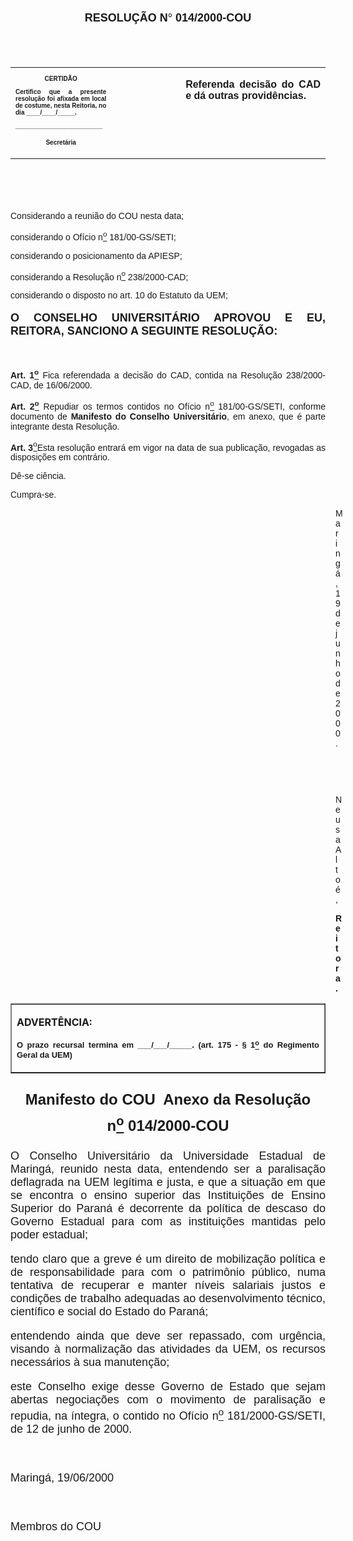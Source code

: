 <BODY>

<B><FONT FACE="Arial" SIZE=4><P ALIGN="CENTER"></P>
<P ALIGN="CENTER">RESOLU&Ccedil;&Atilde;O N<FONT FACE="Symbol">&#176;</FONT>
 014/2000-COU</P>
</B></FONT><FONT SIZE=1>
<P>&nbsp;</P>
<P>&nbsp;</P></FONT>
<TABLE CELLSPACING=0 BORDER=0 CELLPADDING=7 WIDTH=612>
<TR><TD WIDTH="32%" VALIGN="TOP">
<B><FONT FACE="Arial" SIZE=1><P ALIGN="CENTER">CERTID&Atilde;O</P>
<P ALIGN="JUSTIFY">   Certifico que a presente resolu&ccedil;&atilde;o foi afixada em local de costume, nesta Reitoria, no dia ____/____/_____.</P>
<P ALIGN="JUSTIFY"></P>
<P ALIGN="JUSTIFY">_________________________</P>
<P ALIGN="CENTER">Secret&aacute;ria</B></FONT></TD>
<TD WIDTH="22%" VALIGN="TOP">&nbsp;</TD>
<TD WIDTH="46%" VALIGN="TOP">
<B><FONT FACE="Arial"><P ALIGN="JUSTIFY">Referenda decis&atilde;o do CAD e d&aacute; outras provid&ecirc;ncias.</B></FONT></TD>
</TR>
</TABLE>

<FONT FACE="Arial" SIZE=1><P ALIGN="JUSTIFY"></P>
<P ALIGN="JUSTIFY">&nbsp;</P>
<P ALIGN="JUSTIFY">&nbsp;</P>
<P ALIGN="JUSTIFY">&nbsp;</P>
</FONT><FONT FACE="Arial"><P ALIGN="JUSTIFY">Considerando a reuni&atilde;o do COU nesta data;</P>
<P ALIGN="JUSTIFY">considerando o Of&iacute;cio n<U><SUP>o</U></SUP> 181/00-GS/SETI;</P>
<P ALIGN="JUSTIFY">considerando o posicionamento da APIESP;</P>
<P ALIGN="JUSTIFY">considerando a Resolu&ccedil;&atilde;o n<U><SUP>o</U></SUP> 238/2000-CAD; </P>
<P ALIGN="JUSTIFY">considerando o disposto no art. 10 do Estatuto da UEM;</P>
<P ALIGN="JUSTIFY"></P>
</FONT><B><FONT FACE="Arial" SIZE=4><P ALIGN="JUSTIFY">O CONSELHO UNIVERSIT&Aacute;RIO APROVOU E EU, REITORA, SANCIONO A SEGUINTE RESOLU&Ccedil;&Atilde;O:</P>
</B></FONT><FONT FACE="Arial">
<P>&nbsp;</P>
<B><P ALIGN="JUSTIFY">Art. 1<U><SUP>o</U></SUP> </B>Fica referendada a decis&atilde;o do CAD, contida na Resolu&ccedil;&atilde;o 238/2000-CAD, de 16/06/2000.</P>
<B><P ALIGN="JUSTIFY">Art. 2<U><SUP>o</B></U></SUP> Repudiar os termos contidos no Of&iacute;cio n<U><SUP>o</U></SUP> 181/00-GS/SETI, conforme documento de <B>Manifesto do Conselho Universit&aacute;rio</B>, em anexo, que &eacute; parte integrante desta Resolu&ccedil;&atilde;o.</P>
<B><P ALIGN="JUSTIFY">Art. 3</B><U><SUP>o</U></SUP>Esta resolu&ccedil;&atilde;o entrar&aacute; em vigor na data de sua publica&ccedil;&atilde;o, revogadas as disposi&ccedil;&otilde;es em contr&aacute;rio.</P>
<P ALIGN="JUSTIFY">D&ecirc;-se ci&ecirc;ncia.</P>
<P ALIGN="JUSTIFY">Cumpra-se.</P><DIR>
<DIR>
<DIR>
<DIR>
<DIR>
<DIR>
<DIR>
<DIR>
<DIR>
<DIR>
<DIR>
<DIR>
<DIR>

<P ALIGN="JUSTIFY">Maring&aacute;, 19 de junho de 2000.</P>
<P ALIGN="JUSTIFY"></P>
<P ALIGN="JUSTIFY">&nbsp;</P>
<P ALIGN="JUSTIFY">&nbsp;</P>
<P ALIGN="JUSTIFY">Neusa Alto&eacute;,</P>
<B><P ALIGN="JUSTIFY">Reitora.</P></DIR>
</DIR>
</DIR>
</DIR>
</DIR>
</DIR>
</DIR>
</DIR>
</DIR>
</DIR>
</DIR>
</DIR>
</DIR>
</B></FONT>
<TABLE BORDER CELLSPACING=1 CELLPADDING=4 WIDTH=212>
<TR><TD VALIGN="TOP">
<B><P ALIGN="JUSTIFY">ADVERT&Ecirc;NCIA:</P>
<FONT FACE="Arial" SIZE=2><P ALIGN="JUSTIFY">O prazo recursal termina em ___/___/_____. (art. 175 - § 1<U><SUP>o</U></SUP> do Regimento Geral da UEM)</B></FONT></TD>
</TR>
</TABLE>

<FONT FACE="Arial"><P ALIGN="JUSTIFY"></P>
</FONT><B><FONT FACE="Arial" SIZE=5><P ALIGN="CENTER">Manifesto do COU  Anexo da Resolu&ccedil;&atilde;o<BR>
n<U><SUP>o</U></SUP> 014/2000-COU</P>
</FONT><FONT FACE="Arial">
</B></FONT><FONT FACE="Arial" SIZE=4><P ALIGN="JUSTIFY">O Conselho Universit&aacute;rio da Universidade Estadual de Maring&aacute;,  reunido nesta data, entendendo ser a paralisa&ccedil;&atilde;o deflagrada na UEM leg&iacute;tima e justa, e que a situa&ccedil;&atilde;o em que se encontra o ensino superior das Institui&ccedil;&otilde;es de Ensino Superior do Paran&aacute; &eacute; decorrente da pol&iacute;tica de descaso do Governo Estadual para com as institui&ccedil;&otilde;es mantidas pelo poder estadual; </P>
<P ALIGN="JUSTIFY">tendo claro que a greve &eacute; um direito de mobiliza&ccedil;&atilde;o pol&iacute;tica e de responsabilidade para com o patrim&ocirc;nio p&uacute;blico, numa tentativa de recuperar e manter n&iacute;veis salariais justos e condi&ccedil;&otilde;es de trabalho adequadas ao desenvolvimento t&eacute;cnico, cient&iacute;fico e social do Estado do Paran&aacute;;</P>
<P ALIGN="JUSTIFY">entendendo ainda que deve ser repassado, com urg&ecirc;ncia, visando &agrave; normaliza&ccedil;&atilde;o das atividades da UEM, os recursos necess&aacute;rios &agrave; sua manuten&ccedil;&atilde;o;</P>
<P ALIGN="JUSTIFY"> este Conselho exige desse Governo de Estado que sejam abertas negocia&ccedil;&otilde;es com o movimento de paralisa&ccedil;&atilde;o e repudia, na &iacute;ntegra, o contido no Of&iacute;cio n<U><SUP>o</U></SUP> 181/2000-GS/SETI, de 12 de junho de 2000.</P>
<P ALIGN="JUSTIFY"></P>
<P ALIGN="JUSTIFY">&nbsp;</P>
<P ALIGN="JUSTIFY">                                                         Maring&aacute;, 19/06/2000</P>
<P ALIGN="JUSTIFY"></P>
<P ALIGN="JUSTIFY">&nbsp;</P>
<P ALIGN="JUSTIFY">                                                             Membros do COU</P></FONT></BODY>
